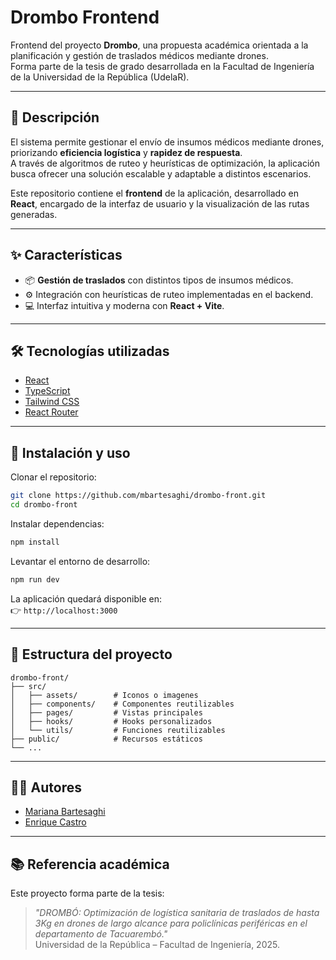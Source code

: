 #  Drombo Frontend

Frontend del proyecto **Drombo**, una propuesta académica orientada a la planificación y gestión de traslados médicos mediante drones.  
Forma parte de la tesis de grado desarrollada en la Facultad de Ingeniería de la Universidad de la República (UdelaR).

---

## 📖 Descripción

El sistema permite gestionar el envío de insumos médicos mediante drones, priorizando **eficiencia logística** y **rapidez de respuesta**.  
A través de algoritmos de ruteo y heurísticas de optimización, la aplicación busca ofrecer una solución escalable y adaptable a distintos escenarios.

Este repositorio contiene el **frontend** de la aplicación, desarrollado en **React**, encargado de la interfaz de usuario y la visualización de las rutas generadas.

---

## ✨ Características

- 📦 **Gestión de traslados** con distintos tipos de insumos médicos.  
- ⚙️ Integración con heurísticas de ruteo implementadas en el backend.  
- 💻 Interfaz intuitiva y moderna con **React + Vite**.

---

## 🛠️ Tecnologías utilizadas

- [React](https://react.dev/)
- [TypeScript](https://www.typescriptlang.org/)  
- [Tailwind CSS](https://tailwindcss.com/)  
- [React Router](https://reactrouter.com/)  

---

## 🚀 Instalación y uso

Clonar el repositorio:

```bash
git clone https://github.com/mbartesaghi/drombo-front.git
cd drombo-front
```

Instalar dependencias:

```bash
npm install
```

Levantar el entorno de desarrollo:

```bash
npm run dev
```

La aplicación quedará disponible en:  
👉 `http://localhost:3000`

---

## 📂 Estructura del proyecto

```
drombo-front/
├── src/
│   ├── assets/        # Iconos o imagenes
│   ├── components/    # Componentes reutilizables
│   ├── pages/         # Vistas principales
│   ├── hooks/         # Hooks personalizados
│   └── utils/         # Funciones reutilizables
├── public/            # Recursos estáticos
└── ...
```

---

## 👩‍🎓 Autores

- [Mariana Bartesaghi](https://github.com/mbartesaghi)  
- [Enrique Castro](https://github.com/kikeGit)  

---

## 📚 Referencia académica

Este proyecto forma parte de la tesis:  
> *"DROMBÓ: Optimización de logística sanitaria de traslados de hasta 3Kg en drones de largo alcance para policlínicas periféricas en el departamento de Tacuarembó."*  
Universidad de la República – Facultad de Ingeniería, 2025.

